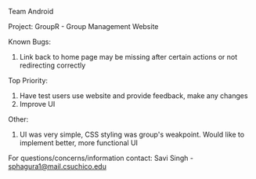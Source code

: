 Team Android

Project: GroupR - Group Management Website

Known Bugs:
  1. Link back to home page may be missing after certain actions or not redirecting correctly

Top Priority:
  1. Have test users use website and provide feedback, make any changes
  2. Improve UI
  
Other:
  1. UI was very simple, CSS styling was group's weakpoint. Would like to implement better, more functional UI
  
For questions/concerns/information contact:
Savi Singh - sphagura1@mail.csuchico.edu
